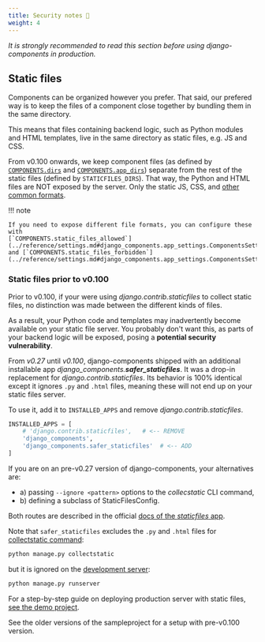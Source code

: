 ```yaml
---
title: Security notes 🚨
weight: 4
---
```


_It is strongly recommended to read this section before using django-components in production._

## Static files

Components can be organized however you prefer.
That said, our prefered way is to keep the files of a component close together by bundling them in the same directory.

This means that files containing backend logic, such as Python modules and HTML templates, live in the same directory as static files, e.g. JS and CSS.

From v0.100 onwards, we keep component files (as defined by
[`COMPONENTS.dirs`](../reference/settings.md#django_components.app_settings.ComponentsSettings.dirs)
and [`COMPONENTS.app_dirs`](../reference/settings.md#django_components.app_settings.ComponentsSettings.app_dirs))
separate from the rest of the static
files (defined by `STATICFILES_DIRS`). That way, the Python and HTML files are NOT exposed by the server. Only the static JS, CSS, and
[other common formats](../reference/settings.md#django_components.app_settings.ComponentsSettings.static_files_allowed).

!!! note

    If you need to expose different file formats, you can configure these with
    [`COMPONENTS.static_files_allowed`](../reference/settings.md#django_components.app_settings.ComponentsSettings.static_files_allowed)
    and [`COMPONENTS.static_files_forbidden`](../reference/settings.md#django_components.app_settings.ComponentsSettings.static_files_forbidden).

<!-- # TODO_REMOVE_IN_V1 - Remove mentions of safer_staticfiles in V1 -->

### Static files prior to v0.100

Prior to v0.100, if your were using _django.contrib.staticfiles_ to collect static files, no distinction was made between the different kinds of files.

As a result, your Python code and templates may inadvertently become available on your static file server.
You probably don't want this, as parts of your backend logic will be exposed, posing a **potential security vulnerability**.

From _v0.27_ until _v0.100_, django-components shipped with an additional installable app _django_components.**safer_staticfiles**_.
It was a drop-in replacement for _django.contrib.staticfiles_.
Its behavior is 100% identical except it ignores `.py` and `.html` files, meaning these will not end up on your static files server.

To use it, add it to `INSTALLED_APPS` and remove *django.contrib.staticfiles*.

```python
INSTALLED_APPS = [
    # 'django.contrib.staticfiles',   # <-- REMOVE
    'django_components',
    'django_components.safer_staticfiles'  # <-- ADD
]
```

If you are on an pre-v0.27 version of django-components, your alternatives are:

- a) passing `--ignore <pattern>` options to the _collecstatic_ CLI command,
- b) defining a subclass of StaticFilesConfig.

Both routes are described in the official [docs of the _staticfiles_ app](https://docs.djangoproject.com/en/4.2/ref/contrib/staticfiles/#customizing-the-ignored-pattern-list).

Note that `safer_staticfiles` excludes the `.py` and `.html` files for [collectstatic command](https://docs.djangoproject.com/en/5.0/ref/contrib/staticfiles/#collectstatic):

```sh
python manage.py collectstatic
```

but it is ignored on the [development server](https://docs.djangoproject.com/en/5.0/ref/django-admin/#runserver):

```sh
python manage.py runserver
```

For a step-by-step guide on deploying production server with static files,
[see the demo project](https://github.com/EmilStenstrom/django-components/tree/master/sampleproject).

See the older versions of the sampleproject for a setup with pre-v0.100 version.
